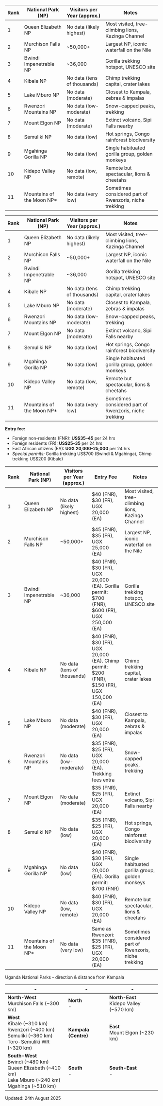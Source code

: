 |Rank|National Park (NP)|Visitors per Year (approx.)|Notes|
|-|-|-|-|
|1|Queen Elizabeth NP|No data (likely highest)|Most visited, tree-climbing lions, Kazinga Channel|
|2|Murchison Falls NP|~50,000+|Largest NP, iconic waterfall on the Nile|
|3|Bwindi Impenetrable NP|~36,000|Gorilla trekking hotspot, UNESCO site|
|4|Kibale NP|No data (tens of thousands)|Chimp trekking capital, crater lakes|
|5|Lake Mburo NP|No data (moderate)|Closest to Kampala, zebras & impalas|
|6|Rwenzori Mountains NP|No data (low-moderate)|Snow-capped peaks, trekking|
|7|Mount Elgon NP|No data (moderate)|Extinct volcano, Sipi Falls nearby|
|8|Semuliki NP|No data (low)|Hot springs, Congo rainforest biodiversity|
|9|Mgahinga Gorilla NP|No data (low)|Single habituated gorilla group, golden monkeys|
|10|Kidepo Valley NP|No data (low, remote)|Remote but spectacular, lions & cheetahs|
|11|Mountains of the Moon NP*|No data (very low)|Sometimes considered part of Rwenzoris, niche trekking|


|Rank|National Park (NP)|Visitors per Year (approx.)|Notes|
|-|-|-|-|
|1|Queen Elizabeth NP|No data (likely highest)|Most visited, tree-climbing lions, Kazinga Channel|
|2|Murchison Falls NP|~50,000+|Largest NP, iconic waterfall on the Nile|
|3|Bwindi Impenetrable NP|~36,000|Gorilla trekking hotspot, UNESCO site|
|4|Kibale NP|No data (tens of thousands)|Chimp trekking capital, crater lakes|
|5|Lake Mburo NP|No data (moderate)|Closest to Kampala, zebras & impalas|
|6|Rwenzori Mountains NP|No data (low-moderate)|Snow-capped peaks, trekking|
|7|Mount Elgon NP|No data (moderate)|Extinct volcano, Sipi Falls nearby|
|8|Semuliki NP|No data (low)|Hot springs, Congo rainforest biodiversity|
|9|Mgahinga Gorilla NP|No data (low)|Single habituated gorilla group, golden monkeys|
|10|Kidepo Valley NP|No data (low, remote)|Remote but spectacular, lions & cheetahs|
|11|Mountains of the Moon NP*|No data (very low)|Sometimes considered part of Rwenzoris, niche trekking|

**Entry fee:**  
- Foreign non-residents (FNR): **US$35–45** per 24 hrs  
- Foreign residents (FR): **US$25–35** per 24 hrs  
- East African citizens (EA): **UGX 20,000–25,000** per 24 hrs  
- *Special permits:* Gorilla trekking US$700 (Bwindi & Mgahinga), Chimp trekking US$200 (Kibale)  




|Rank|National Park (NP)|Visitors per Year (approx.)|Entry Fee|Notes|
|-|-|-|-|-|
|1|Queen Elizabeth NP|No data (likely highest)|$40 (FNR), $30 (FR), UGX 20,000 (EA)|Most visited, tree-climbing lions, Kazinga Channel|
|2|Murchison Falls NP|~50,000+|$45 (FNR), $35 (FR), UGX 25,000 (EA)|Largest NP, iconic waterfall on the Nile|
|3|Bwindi Impenetrable NP|~36,000|$40 (FNR), $30 (FR), UGX 20,000 (EA). Gorilla permit: $700 (FNR), $600 (FR), UGX 250,000 (EA)|Gorilla trekking hotspot, UNESCO site|
|4|Kibale NP|No data (tens of thousands)|$40 (FNR), $30 (FR), UGX 20,000 (EA). Chimp permit: $200 (FNR), $150 (FR), UGX 150,000 (EA)|Chimp trekking capital, crater lakes|
|5|Lake Mburo NP|No data (moderate)|$40 (FNR), $30 (FR), UGX 20,000 (EA)|Closest to Kampala, zebras & impalas|
|6|Rwenzori Mountains NP|No data (low-moderate)|$35 (FNR), $25 (FR), UGX 20,000 (EA). Trekking fees extra|Snow-capped peaks, trekking|
|7|Mount Elgon NP|No data (moderate)|$35 (FNR), $25 (FR), UGX 20,000 (EA)|Extinct volcano, Sipi Falls nearby|
|8|Semuliki NP|No data (low)|$35 (FNR), $25 (FR), UGX 20,000 (EA)|Hot springs, Congo rainforest biodiversity|
|9|Mgahinga Gorilla NP|No data (low)|$40 (FNR), $30 (FR), UGX 20,000 (EA). Gorilla permit: $700 (FNR)|Single habituated gorilla group, golden monkeys|
|10|Kidepo Valley NP|No data (low, remote)|$40 (FNR), $30 (FR), UGX 20,000 (EA)|Remote but spectacular, lions & cheetahs|
|11|Mountains of the Moon NP*|No data (very low)|Same as Rwenzori: $35 (FNR), $25 (FR), UGX 20,000 (EA)|Sometimes considered part of Rwenzoris, niche trekking|


Uganda National Parks - direction & distance from Kampala

| - | - | - |
| - | - | - |
| **North-West**<br>Murchison Falls (~300 km) | **North**<br>- | **North-East**<br>Kidepo Valley (~570 km) |
| **West**<br>Kibale (~310 km)<br>Rwenzori (~400 km)<br>Semuliki (~360 km)<br>Toro-Semuliki WR (~320 km) | **Kampala (Centre)** | **East**<br>Mount Elgon (~230 km) |
| **South-West**<br>Bwindi (~480 km)<br>Queen Elizabeth (~410 km)<br>Lake Mburo (~240 km)<br>Mgahinga (~510 km) | **South**<br>- | **South-East**<br>- |

Updated: 24th August 2025
